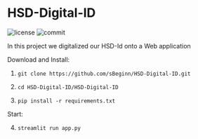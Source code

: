# HSD-Digital-ID

![license](https://img.shields.io/github/license/sBeginn/HSD-Digital-ID)
![commit](https://img.shields.io/github/last-commit/sBeginn/HSD-Digital-ID)

In this project we digitalized our HSD-Id onto a Web application

Download and Install:

1. ```git clone https://github.com/sBeginn/HSD-Digital-ID.git```

2. ```cd HSD-Digital-ID/HSD-Digital-ID```

3. ```pip install -r requirements.txt```

Start:

4. ```streamlit run app.py```

